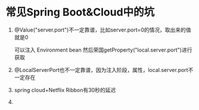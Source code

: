 # 常见Spring Boot&Cloud中的坑

1. @Value("server.port")不一定靠谱，比如server.port=0的情况，取出来的值就是0

   可以注入 Environment bean 然后荣国getProperty("local.server.port")进行获取

2. @LocalServerPort也不一定靠谱，因为注入阶段，属性，local.server.port不一定存在

3. spring cloud+Netflix Ribbon有30秒的延迟

4. 